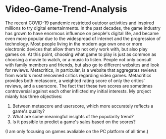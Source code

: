 # Video-Game-Trend-Analysis

The recent COVID-19 pandemic restricted outdoor activities and inspired millions to try digital entertainments. In the past decades, the game industry has grown to have enormous influence on people's digital life, and became even more popular due to the widespread of internet and the progression of technology. Most people living in the modern age own one or more electronic devices that allow them to not only work with, but also play games on. At this point, choosing what game to play is just as common as choosing a movie to watch, or a music to listen. People not only consult with family members and friends, but also go to different websites and look for reviews. Metacritics, in particular, is a website that aggregates reviews from world's most renowned critics regarding video games. Metacritics provides both metascore, a weighted rating score of only the critics' reviews, and a userscore. The fact that these two scores are sometimes controversial against each other inflicted my initial interests. My project mianly has three objectives:

1. Between metascore and userscore, which more accurately reflects a game's quality?
2. What are some meaningful insights of the popularity trend?
3. Is it possible to predict a game's sales based on the scores?

(I am only focusing on games avaliable on the PC platform of all time.)

